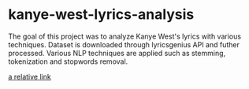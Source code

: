 # kanye-west-lyrics-analysis
The goal of this project was to analyze Kanye West's lyrics with various techniques. Dataset is downloaded through lyricsgenius API and futher processed. Various NLP techniques are applied such as stemming, tokenization and stopwords removal.

[a relative link](lyric_analysis.pdf)
